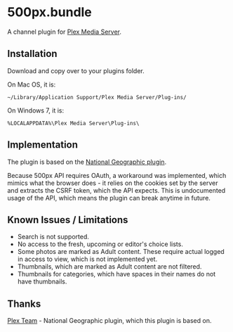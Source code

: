 # 500px.bundle
A channel plugin for [Plex Media Server](https://plex.tv/).

## Installation
Download and copy over to your plugins folder.

On Mac OS, it is:
````
~/Library/Application Support/Plex Media Server/Plug-ins/
````

On Windows 7, it is:
````
%LOCALAPPDATA%\Plex Media Server\Plug-ins\
````

## Implementation
The plugin is based on the [National Geographic plugin](https://github.com/plexinc-plugins/NationalGeographic.bundle).

Because 500px API requires OAuth, a workaround was implemented, which mimics what the browser does - it relies on the
cookies set by the server and extracts the CSRF token, which the API expects. This is undocumented usage of the API, which means
the plugin can break anytime in future.

## Known Issues / Limitations
* Search is not supported.
* No access to the fresh, upcoming or editor's choice lists.
* Some photos are marked as Adult content. These require actual logged in access to view, which is not implemented yet.
* Thumbnails, which are marked as Adult content are not filtered.
* Thumbnails for categories, which have spaces in their names do not have thumbnails.

## Thanks
[Plex Team](https://github.com/plexinc-plugins/NationalGeographic.bundle) - National Geographic plugin, which this plugin is based on.
